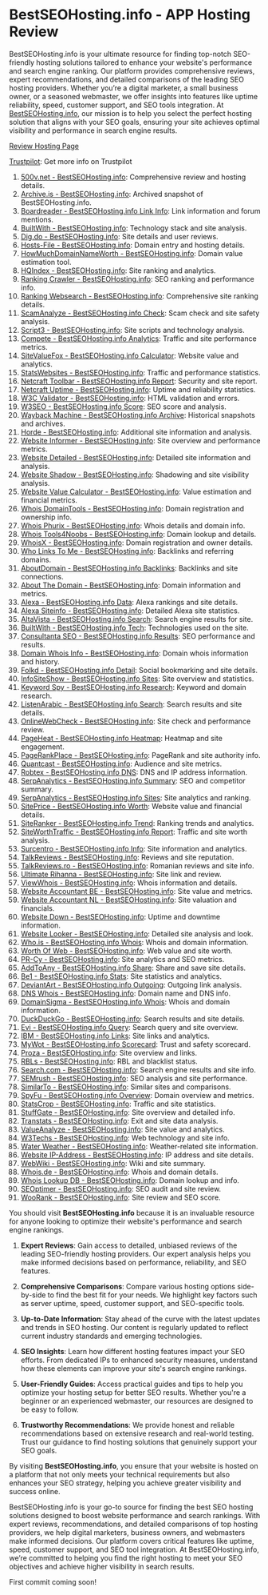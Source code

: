 # BestSEOHosting.info - APP Hosting Review
BestSEOHosting.info is your ultimate resource for finding top-notch SEO-friendly hosting solutions tailored to enhance your website's performance and search engine ranking. Our platform provides comprehensive reviews, expert recommendations, and detailed comparisons of the leading SEO hosting providers. Whether you’re a digital marketer, a small business owner, or a seasoned webmaster, we offer insights into features like uptime reliability, speed, customer support, and SEO tools integration. At [BestSEOHosting.info](https://bestseohosting.info), our mission is to help you select the perfect hosting solution that aligns with your SEO goals, ensuring your site achieves optimal visibility and performance in search engine results.

[Review Hosting Page](https://search2code.github.io/apphost-review/)

[Trustpilot](https://www.trustpilot.com/review/bestseohosting.info): Get more info on Trustpilot
1. [500v.net - BestSEOHosting.info](http://500v.net/site/bestseohosting.info): Comprehensive review and hosting details.
2. [Archive.is - BestSEOHosting.info](http://archive.is/bestseohosting.info): Archived snapshot of BestSEOHosting.info.
3. [Boardreader - BestSEOHosting.info Link Info](http://boardreader.com/linkinfo/bestseohosting.info): Link information and forum mentions.
4. [BuiltWith - BestSEOHosting.info](http://builtwith.com/bestseohosting.info): Technology stack and site analysis.
5. [Dig.do - BestSEOHosting.info](http://dig.do/bestseohosting.info): Site details and user reviews.
6. [Hosts-File - BestSEOHosting.info](http://hosts-file.net/default.asp?s=bestseohosting.info): Domain entry and hosting details.
7. [HowMuchDomainNameWorth - BestSEOHosting.info](http://howmuchdomainnameworth.com/process.php?q=bestseohosting.info): Domain value estimation tool.
8. [HQIndex - BestSEOHosting.info](http://hqindex.org/bestseohosting.info): Site ranking and analytics.
9. [Ranking Crawler - BestSEOHosting.info](http://ranking.crawler.com/SiteInfo.aspx?url=bestseohosting.info): SEO ranking and performance info.
10. [Ranking Websearch - BestSEOHosting.info](http://ranking.websearch.com/siteinfo.aspx?url=bestseohosting.info): Comprehensive site ranking details.
11. [ScamAnalyze - BestSEOHosting.info Check](http://scamanalyze.com/check/bestseohosting.info): Scam check and site safety analysis.
12. [Script3 - BestSEOHosting.info](http://script3.prothemes.biz/bestseohosting.info): Site scripts and technology analysis.
13. [Compete - BestSEOHosting.info Analytics](http://siteanalytics.compete.com/bestseohosting.info/): Traffic and site performance metrics.
14. [SiteValueFox - BestSEOHosting.info Calculator](http://sitevaluefox.com/website-value-calculator/show.php?url=bestseohosting.info): Website value and analytics.
15. [StatsWebsites - BestSEOHosting.info](http://statswebsites.com/bestseohosting.info): Traffic and performance statistics.
16. [Netcraft Toolbar - BestSEOHosting.info Report](http://toolbar.netcraft.com/site_report?url=bestseohosting.info): Security and site report.
17. [Netcraft Uptime - BestSEOHosting.info](http://uptime.netcraft.com/up/graph?site=bestseohosting.info): Uptime and reliability statistics.
18. [W3C Validator - BestSEOHosting.info](http://validator.w3.org/check?uri=bestseohosting.info): HTML validation and errors.
19. [W3SEO - BestSEOHosting.info Score](http://w3seo.info/WSZScore/bestseohosting.info): SEO score and analysis.
20. [Wayback Machine - BestSEOHosting.info Archive](http://web.archive.org/web/*/bestseohosting.info): Historical snapshots and archives.
21. [Horde - BestSEOHosting.info](http://web.horde.to/bestseohosting.info): Additional site information and analysis.
22. [Website Informer - BestSEOHosting.info](http://website.informer.com/bestseohosting.info): Site overview and performance metrics.
23. [Website Detailed - BestSEOHosting.info](http://websitedetailed.com/bestseohosting.info): Detailed site information and analysis.
24. [Website Shadow - BestSEOHosting.info](http://websiteshadow.com/bestseohosting.info): Shadowing and site visibility analysis.
25. [Website Value Calculator - BestSEOHosting.info](http://websitevaluecalculator.org/bestseohosting.info): Value estimation and financial metrics.
26. [Whois DomainTools - BestSEOHosting.info](http://whois.domaintools.com/bestseohosting.info): Domain registration and ownership info.
27. [Whois Phurix - BestSEOHosting.info](http://whois.phurix.co.uk/bestseohosting.info): Whois details and domain info.
28. [Whois Tools4Noobs - BestSEOHosting.info](http://whois.tools4noobs.com/info/bestseohosting.info): Domain lookup and details.
29. [WhoisX - BestSEOHosting.info](http://whoisx.co.uk/bestseohosting.info): Domain registration and owner details.
30. [Who Links To Me - BestSEOHosting.info](http://wholinkstome.com/url/bestseohosting.info): Backlinks and referring domains.
31. [AboutDomain - BestSEOHosting.info Backlinks](http://www.aboutdomain.org/backlinks/bestseohosting.info/): Backlinks and site connections.
32. [About The Domain - BestSEOHosting.info](http://www.aboutthedomain.com/bestseohosting.info): Domain information and metrics.
33. [Alexa - BestSEOHosting.info Data](http://www.alexa.com/data/details/?url=bestseohosting.info): Alexa rankings and site details.
34. [Alexa Siteinfo - BestSEOHosting.info](http://www.alexa.com/siteinfo/bestseohosting.info): Detailed Alexa site statistics.
35. [AltaVista - BestSEOHosting.info Search](http://www.altavista.com/yhs/search?fr=altavista&itag=ody&kgs=0&kls=0&q=site:bestseohosting.info): Search engine results for site.
36. [BuiltWith - BestSEOHosting.info Tech](http://www.builtwith.com/bestseohosting.info): Technologies used on the site.
37. [Consultanta SEO - BestSEOHosting.info Results](http://www.consultanta-seo.ro/results/bestseohosting.info): SEO performance and results.
38. [Domain Whois Info - BestSEOHosting.info](http://www.domainwhoisinfo.com/bestseohosting.info): Domain whois information and history.
39. [Folkd - BestSEOHosting.info Detail](http://www.folkd.com/detail/bestseohosting.info): Social bookmarking and site details.
40. [InfoSiteShow - BestSEOHosting.info Sites](http://www.infositeshow.com/sites/bestseohosting.info): Site overview and statistics.
41. [Keyword Spy - BestSEOHosting.info Research](http://www.keywordspy.com/research/search.aspx?q=bestseohosting.info&tab=domain-overview): Keyword and domain research.
42. [ListenArabic - BestSEOHosting.info Search](http://www.listenarabic.com/search?q=bestseohosting.info&sa=Search): Search results and site details.
43. [OnlineWebCheck - BestSEOHosting.info](http://www.onlinewebcheck.com/check.php?url=bestseohosting.info): Site check and performance review.
44. [PageHeat - BestSEOHosting.info Heatmap](http://www.pageheat.com/heat/bestseohosting.info): Heatmap and site engagement.
45. [PageRankPlace - BestSEOHosting.info](http://www.pagerankplace.com/website/bestseohosting.info): PageRank and site authority info.
46. [Quantcast - BestSEOHosting.info](http://www.quantcast.com/bestseohosting.info): Audience and site metrics.
47. [Robtex - BestSEOHosting.info DNS](http://www.robtex.com/dns/bestseohosting.info.html): DNS and IP address information.
48. [SerpAnalytics - BestSEOHosting.info Summary](http://www.serpanalytics.com/#competitor/bestseohosting.info/summary//1): SEO and competitor summary.
49. [SerpAnalytics - BestSEOHosting.info Sites](http://www.serpanalytics.com/sites/bestseohosting.info): Site analytics and ranking.
50. [SitePrice - BestSEOHosting.info Worth](http://www.siteprice.org/website-worth/bestseohosting.info): Website value and financial details.
51. [SiteRanker - BestSEOHosting.info Trend](http://www.siteranker.com/TrankTrend.aspx?url=bestseohosting.info): Ranking trends and analytics.
52. [SiteWorthTraffic - BestSEOHosting.info Report](http://www.siteworthtraffic.com/report/bestseohosting.info): Traffic and site worth analysis.
53. [Surcentro - BestSEOHosting.info Info](http://www.surcentro.com/en/info/bestseohosting.info): Site information and analytics.
54. [TalkReviews - BestSEOHosting.info](http://www.talkreviews.com/bestseohosting.info): Reviews and site reputation.
55. [TalkReviews.ro - BestSEOHosting.info](http://www.talkreviews.ro/bestseohosting.info): Romanian reviews and site info.
56. [Ultimate Rihanna - BestSEOHosting.info](http://www.ultimate-rihanna.com/?url=bestseohosting.info): Site link and review.
57. [ViewWhois - BestSEOHosting.info](http://www.viewwhois.com/bestseohosting.info): Whois information and details.
58. [Website Accountant BE - BestSEOHosting.info](http://www.websiteaccountant.be/bestseohosting.info): Site value and metrics.
59. [Website Accountant NL - BestSEOHosting.info](http://www.websiteaccountant.nl/bestseohosting.info): Site valuation and financials.
60. [Website Down - BestSEOHosting.info](http://www.websitedown.info/bestseohosting.info): Uptime and downtime information.
61. [Website Looker - BestSEOHosting.info](http://www.websitelooker.net/www/bestseohosting.info): Detailed site analysis and look.
62. [Who.is - BestSEOHosting.info Whois](http://www.who.is/whois/bestseohosting.info): Whois and domain information.
63. [Worth Of Web - BestSEOHosting.info](http://www.worthofweb.com/website-value/bestseohosting.info): Web value and site worth.
64. [PR-Cy - BestSEOHosting.info](https://a.pr-cy.ru/bestseohosting.info): Site analytics and SEO metrics.
65. [AddToAny - BestSEOHosting.info Share](https://addtoany.com/share_save?linkname=&linkurl=bestseohosting.info): Share and save site details.
66. [Be1 - BestSEOHosting.info Stats](https://be1.ru/stat/bestseohosting.info): Site statistics and analytics.
67. [DeviantArt - BestSEOHosting.info Outgoing](https://deviantart.com/users/outgoing?bestseohosting.info): Outgoing link analysis.
68. [DNS Whois - BestSEOHosting.info](https://dnswhois.info/bestseohosting.info): Domain name and DNS info.
69. [DomainSigma - BestSEOHosting.info Whois](https://domainsigma.com/whois/bestseohosting.info): Whois and domain information.
70. [DuckDuckGo - BestSEOHosting.info](https://duckduckgo.com/bestseohosting.info?ia=web): Search results and site details.
71. [Evi - BestSEOHosting.info Query](https://evi.com/q/bestseohosting.info): Search query and site overview.
72. [IBM - BestSEOHosting.info Links](https://ibm.com/links/?cc=us&lc=en&prompt=1&url=//bestseohosting.info): Site links and analytics.
73. [MyWot - BestSEOHosting.info Scorecard](https://mywot.com/en/scorecard/bestseohosting.info): Trust and safety scorecard.
74. [Proza - BestSEOHosting.info](https://proza.ru/go/bestseohosting.info): Site overview and links.
75. [RBLs - BestSEOHosting.info](https://rbls.org/bestseohosting.info): RBL and blacklist status.
76. [Search.com - BestSEOHosting.info](https://search.com/search?q=bestseohosting.info): Search engine results and site info.
77. [SEMrush - BestSEOHosting.info](https://semrush.com/info/bestseohosting.info): SEO analysis and site performance.
78. [SimilarTo - BestSEOHosting.info](https://similarto.us/bestseohosting.info): Similar sites and comparisons.
79. [SpyFu - BestSEOHosting.info Overview](https://spyfu.com/overview/domain?query=bestseohosting.info): Domain overview and metrics.
80. [StatsCrop - BestSEOHosting.info](https://statscrop.com/www/bestseohosting.info): Traffic and site statistics.
81. [StuffGate - BestSEOHosting.info](https://stuffgate.com/bestseohosting.info): Site overview and detailed info.
82. [Transtats - BestSEOHosting.info](https://transtats.bts.gov/exit.asp?url=bestseohosting.info): Exit and site data analysis.
83. [ValueAnalyze - BestSEOHosting.info](https://valueanalyze.com/show.php?url=bestseohosting.info): Site value and analytics.
84. [W3Techs - BestSEOHosting.info](https://w3techs.com/sites/info/bestseohosting.info): Web technology and site info.
85. [Water Weather - BestSEOHosting.info](https://water.weather.gov/ahps2/nwsexit.php?url=bestseohosting.info): Weather-related site information.
86. [Website IP-Address - BestSEOHosting.info](https://website.ip-adress.com/bestseohosting.info): IP address and site details.
87. [WebWiki - BestSEOHosting.info](https://webwiki.de/bestseohosting.info): Wiki and site summary.
88. [Whois.de - BestSEOHosting.info](https://whois.de/bestseohosting.info): Whois and domain details.
89. [Whois Lookup DB - BestSEOHosting.info](https://whoislookupdb.com/whois-bestseohosting.info): Domain lookup and info.
90. [SEOptimer - BestSEOHosting.info](https://www.seoptimer.com/bestseohosting.info): SEO audit and site review.
91. [WooRank - BestSEOHosting.info](https://www.woorank.com/en/www/bestseohosting.info): Site review and SEO score.

You should visit **BestSEOHosting.info** because it is an invaluable resource for anyone looking to optimize their website's performance and search engine rankings.

1. **Expert Reviews**: Gain access to detailed, unbiased reviews of the leading SEO-friendly hosting providers. Our expert analysis helps you make informed decisions based on performance, reliability, and SEO features.

2. **Comprehensive Comparisons**: Compare various hosting options side-by-side to find the best fit for your needs. We highlight key factors such as server uptime, speed, customer support, and SEO-specific tools.

3. **Up-to-Date Information**: Stay ahead of the curve with the latest updates and trends in SEO hosting. Our content is regularly updated to reflect current industry standards and emerging technologies.

4. **SEO Insights**: Learn how different hosting features impact your SEO efforts. From dedicated IPs to enhanced security measures, understand how these elements can improve your site's search engine rankings.

5. **User-Friendly Guides**: Access practical guides and tips to help you optimize your hosting setup for better SEO results. Whether you're a beginner or an experienced webmaster, our resources are designed to be easy to follow.

6. **Trustworthy Recommendations**: We provide honest and reliable recommendations based on extensive research and real-world testing. Trust our guidance to find hosting solutions that genuinely support your SEO goals.

By visiting **BestSEOHosting.info**, you ensure that your website is hosted on a platform that not only meets your technical requirements but also enhances your SEO strategy, helping you achieve greater visibility and success online.


BestSEOHosting.info is your go-to source for finding the best SEO hosting solutions designed to boost website performance and search rankings. With expert reviews, recommendations, and detailed comparisons of top hosting providers, we help digital marketers, business owners, and webmasters make informed decisions. Our platform covers critical features like uptime, speed, customer support, and SEO tool integration. At BestSEOHosting.info, we’re committed to helping you find the right hosting to meet your SEO objectives and achieve higher visibility in search results.

First commit coming soon!
